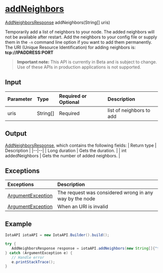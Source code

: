 
# [addNeighbors](https://github.com/iotaledger/iota-java/blob/master/jota/src/main/java/org/iota/jota/IotaAPICore.java#L195)
 [AddNeighborsResponse](https://github.com/iotaledger/iota-java/blob/master/jota/src/main/java/org/iota/jota/dto/response/AddNeighborsResponse.java) addNeighbors(String[] uris)

Temporarily add a list of neighbors to your node. The added neighbors will not be available after restart. Add the neighbors to your config file  or supply them in the `-n` command line option if you want to add them permanently. The URI (Unique Resource Identification) for adding neighbors is: **tcp://IPADDRESS:PORT**
> **Important note:** This API is currently in Beta and is subject to change. Use of these APIs in production applications is not supported.

## Input
| Parameter       | Type | Required or Optional | Description |
|:---------------|:--------|:--------| :--------|
| uris | String[] | Required | list of neighbors to add |
    
## Output
[AddNeighborsResponse](https://github.com/iotaledger/iota-java/blob/master/jota/src/main/java/org/iota/jota/dto/response/AddNeighborsResponse.java), which contains the following fields:
| Return type | Description |
|--|--|
| Long duration | Gets the duration. |
| int addedNeighbors | Gets the number of added neighbors. |

## Exceptions
| Exceptions     | Description |
|:---------------|:--------|
| [ArgumentException](https://github.com/iotaledger/iota-java/blob/master/jota/src/main/java/org/iota/jota/error/ArgumentException.java) | The request was considered wrong in any way by the node |
| [ArgumentException](https://github.com/iotaledger/iota-java/blob/master/jota/src/main/java/org/iota/jota/error/ArgumentException.java) | When an URI is invalid |


 ## Example
 
 ```Java
 IotaAPI iotaAPI = new IotaAPI.Builder().build();

try { 
    AddNeighborsResponse response = iotaAPI.addNeighbors(new String[]{"tcp://8.8.8.8:14265", "tcp://8.8.8.8:14265"});
} catch (ArgumentException e) { 
    // Handle error
    e.printStackTrace(); 
}
 ```
